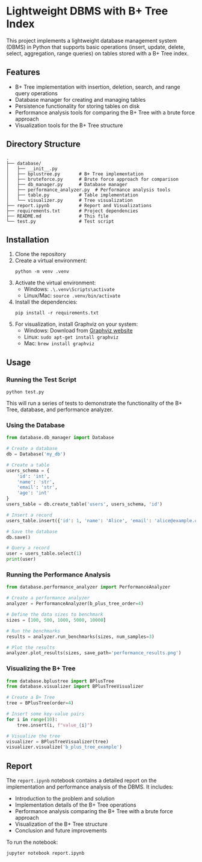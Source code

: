 # Lightweight DBMS with B+ Tree Index

This project implements a lightweight database management system (DBMS) in Python that supports basic operations (insert, update, delete, select, aggregation, range queries) on tables stored with a B+ Tree index.

## Features

- B+ Tree implementation with insertion, deletion, search, and range query operations
- Database manager for creating and managing tables
- Persistence functionality for storing tables on disk
- Performance analysis tools for comparing the B+ Tree with a brute force approach
- Visualization tools for the B+ Tree structure

## Directory Structure

```
.
├── database/
│   ├── __init__.py
│   ├── bplustree.py       # B+ Tree implementation
│   ├── bruteforce.py      # Brute force approach for comparison
│   ├── db_manager.py      # Database manager
│   ├── performance_analyzer.py  # Performance analysis tools
│   ├── table.py           # Table implementation
│   └── visualizer.py      # Tree visualization
├── report.ipynb           # Report and Visualizations
├── requirements.txt       # Project dependencies
├── README.md              # This file
└── test.py                # Test script
```

## Installation

1. Clone the repository
2. Create a virtual environment:
   ```
   python -m venv .venv
   ```
3. Activate the virtual environment:
   - Windows: `.\.venv\Scripts\activate`
   - Linux/Mac: `source .venv/bin/activate`
4. Install the dependencies:
   ```
   pip install -r requirements.txt
   ```
5. For visualization, install Graphviz on your system:
   - Windows: Download from [Graphviz website](https://graphviz.org/download/)
   - Linux: `sudo apt-get install graphviz`
   - Mac: `brew install graphviz`

## Usage

### Running the Test Script

```
python test.py
```

This will run a series of tests to demonstrate the functionality of the B+ Tree, database, and performance analyzer.

### Using the Database

```python
from database.db_manager import Database

# Create a database
db = Database('my_db')

# Create a table
users_schema = {
    'id': 'int',
    'name': 'str',
    'email': 'str',
    'age': 'int'
}
users_table = db.create_table('users', users_schema, 'id')

# Insert a record
users_table.insert({'id': 1, 'name': 'Alice', 'email': 'alice@example.com', 'age': 30})

# Save the database
db.save()

# Query a record
user = users_table.select(1)
print(user)
```

### Running the Performance Analysis

```python
from database.performance_analyzer import PerformanceAnalyzer

# Create a performance analyzer
analyzer = PerformanceAnalyzer(b_plus_tree_order=4)

# Define the data sizes to benchmark
sizes = [100, 500, 1000, 5000, 10000]

# Run the benchmarks
results = analyzer.run_benchmarks(sizes, num_samples=3)

# Plot the results
analyzer.plot_results(sizes, save_path='performance_results.png')
```

### Visualizing the B+ Tree

```python
from database.bplustree import BPlusTree
from database.visualizer import BPlusTreeVisualizer

# Create a B+ Tree
tree = BPlusTree(order=4)

# Insert some key-value pairs
for i in range(10):
    tree.insert(i, f"value_{i}")

# Visualize the tree
visualizer = BPlusTreeVisualizer(tree)
visualizer.visualize('b_plus_tree_example')
```

## Report

The `report.ipynb` notebook contains a detailed report on the implementation and performance analysis of the DBMS. It includes:

- Introduction to the problem and solution
- Implementation details of the B+ Tree operations
- Performance analysis comparing the B+ Tree with a brute force approach
- Visualization of the B+ Tree structure
- Conclusion and future improvements

To run the notebook:

```
jupyter notebook report.ipynb
```
